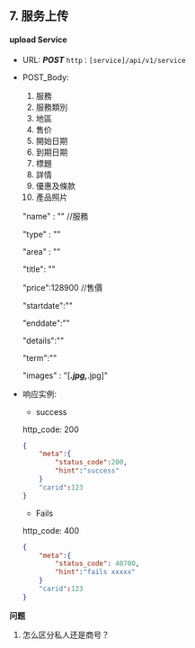 ## 7. 服务上传 ##

#### upload Service 
* URL: ***POST*** `http：[service]/api/v1/service`
* POST_Body:
	1)	服務				
	2)	服務類別				
	3)	地區				
	4)	售价 				
	5)	開始日期				
	6)	到期日期 				
	7)	標題 				
	8)	詳情 				
	9)	優惠及條款				
	10)	產品照片 				

   "name" : ""	                    //服務
   
   "type" : ""

   "area" : ""

   "title": ""
 
   "price":128900					//售價

   "startdate":""				

   "enddate":""     			
   
   "details":""

   "term":""

   "images" : "[***.jpg,***.jpg]"


* 响应实例:
	- success
    
     http_code: 200
 	
    ```json
	{
		"meta":{
			"status_code":200,
			"hint":"success"
		}
		"carid":123
	}
   ``` 
   - Fails
   
   http_code: 400
   
    ```json
	{
		"meta":{
			"status_code": 40700,
			"hint":"fails xxxxx"
		}
		"carid":123
	}
   ```

**问题**
   1. 怎么区分私人还是商号？
   